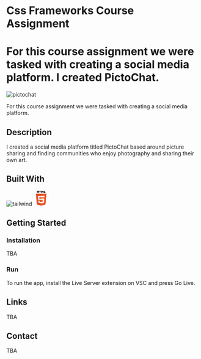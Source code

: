 # Css Frameworks Course Assignment

For this course assignment we were tasked with creating a social media platform. I created PictoChat.
=======
![pictochat](https://github.com/Feycalion/css-frameworks-ca/assets/90476295/ff18ba1a-e77f-4362-b0b8-132fa4eefd21)

For this course assignment we were tasked with creating a social media platform.

## Description

I created a social media platform titled PictoChat based around picture sharing and finding communities who enjoy photography and sharing their own art.

## Built With

<p align="left">
            <img src="https://cdn.jsdelivr.net/gh/devicons/devicon/icons/tailwindcss/tailwindcss-plain.svg" alt="tailwind" width="40" height="40" />
           <img src="https://raw.githubusercontent.com/devicons/devicon/master/icons/html5/html5-original-wordmark.svg" alt="html5" width="40" height="40"/> </p>

## Getting Started

### Installation

TBA

### Run

To run the app, install the Live Server extension on VSC and press Go Live.

## Links

TBA

## Contact

TBA


